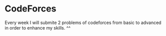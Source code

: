 # CodeForces

Every week I will submite 2 problems of codeforces from basic to advanced in order to enhance my skills. ^^
